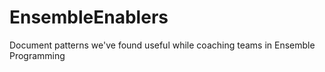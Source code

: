 # EnsembleEnablers
Document patterns we've found useful while coaching teams in Ensemble Programming
